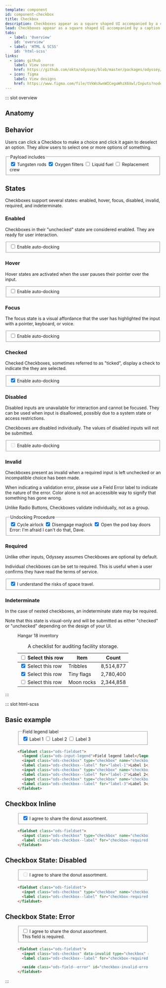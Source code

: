```yaml
---
template: component
id: component-checkbox
title: Checkbox
description: Checkboxes appear as a square shaped UI accompanied by a caption.
lead: Checkboxes appear as a square shaped UI accompanied by a caption. Checkboxes can be found in tables, forms, or in and around text inputs.
tabs:
  - label: 'Overview'
    id: 'overview'
  - label: 'HTML & SCSS'
    id: 'html-scss'
links:
  - icon: github
    label: View source
    href: https://github.com/okta/odyssey/blob/master/packages/odyssey/src/scss/components/_checkbox.scss
  - icon: figma
    label: View designs
    href: https://www.figma.com/file/tVkWsXwnWICeguWhzX6Vwl/Inputs?node-id=476%3A3490
---
```


::: slot overview

## Anatomy

<Anatomy
  img="/images/anatomy-checkbox.svg"
/>

## Behavior

<Description>

Users can click a Checkbox to make a choice and click it again to deselect an option. They allow users to select one or more options of something.

</Description>

<Visual>

  <fieldset class="ods-fieldset">
    <legend class="ods-input-legend">Payload includes</legend>
    <input class="ods-checkbox" type="checkbox" name="overview-behavior[]" id="overview-behavior-1" value="tungsten" checked>
    <label class="ods-checkbox--label" for="overview-behavior-1">Tungsten rods</label>
    <input class="ods-checkbox" type="checkbox" name="overview-behavior[]" id="overview-behavior-2" value="filters" checked>
    <label class="ods-checkbox--label" for="overview-behavior-2">Oxygen filters</label>
    <input class="ods-checkbox" type="checkbox" name="overview-behavior[]" id="overview-behavior-3" value="fuel">
    <label class="ods-checkbox--label" for="overview-behavior-3">Liquid fuel</label>
    <input class="ods-checkbox" type="checkbox" name="overview-behavior[]" id="overview-behavior-4" value="crew">
    <label class="ods-checkbox--label" for="overview-behavior-4">Replacement crew</label>
  </fieldset>

</Visual>

## States

<Description>

Checkboxes support several states: enabled, hover, focus, disabled, invalid, required, and indeterminate.

</Description>

### Enabled

<Description>

Checkboxes in their "unchecked" state are considered enabled. They are ready for user interaction.

</Description>

<Visual>
  <fieldset class="ods-fieldset">
    <input class="ods-checkbox" type="checkbox" name="overview-enabled" id="overview-enabled" value="overview-enabled">
    <label class="ods-checkbox--label" for="overview-enabled">Enable auto-docking</label>
  </fieldset>
</Visual>

### Hover

<Description>

Hover states are activated when the user pauses their pointer over the input.

</Description>

<Visual>
  <fieldset class="ods-fieldset">
    <input class="ods-checkbox" type="checkbox" name="overview-hover" id="overview-hover" value="overview-hover">
    <label class="ods-checkbox--label is-ods-checkbox-hover" for="overview-hover">Enable auto-docking</label>
  </fieldset>
</Visual>

### Focus

<Description>

The focus state is a visual affordance that the user has highlighted the input with a pointer, keyboard, or voice.

</Description>

<Visual>
  <fieldset class="ods-fieldset">
    <input class="ods-checkbox is-ods-checkbox-focus" type="checkbox" name="overview-focus" id="overview-focus" value="overview-focus">
    <label class="ods-checkbox--label is-ods-checkbox-focus" for="overview-focus">Enable auto-docking</label>
  </fieldset>
</Visual>

### Checked

<Description>

Checked Checkboxes, sometimes referred to as "ticked", display a check to indicate the they are selected.

</Description>

<Visual>
  <fieldset class="ods-fieldset">
    <input checked class="ods-checkbox" type="checkbox" name="overview-checked" id="overview-checked" value="overview-checked">
    <label class="ods-checkbox--label" for="overview-checked">Enable auto-docking</label>
  </fieldset>
</Visual>

### Disabled

<Description>

Disabled inputs are unavailable for interaction and cannot be focused. They can be used when input is disallowed, possibly due to a system state or access restrictions.

Checkboxes are disabled individually. The values of disabled inputs will not be submitted.

</Description>

<Visual>
  <fieldset class="ods-fieldset">
    <input class="ods-checkbox" type="checkbox" name="checkbox" id="overview-disabled" value="overview-disabled" disabled>
    <label class="ods-checkbox--label" for="overview-disabled">Enable auto-docking</label>
  </fieldset>
</Visual>

### Invalid

<Description>

Checkboxes present as invalid when a required input is left unchecked or an incompatible choice has been made.

When indicating a validation error, please use a Field Error label to indicate the nature of the error. Color alone is not an accessible way to signify that something has gone wrong.

Unlike Radio Buttons, Checkboxes validate individually, not as a group.

</Description>

<Visual>
  <fieldset class="ods-fieldset">
    <legend class="ods-input-legend">Undocking Procedure</legend>
    <input class="ods-checkbox" type="checkbox" name="overview-invalid[]" id="overview-invalid-1" value="overview-invalid-1" checked>
    <label class="ods-checkbox--label" for="overview-invalid-1">Cycle airlock</label>
    <input checked class="ods-checkbox" type="checkbox" name="overview-invalid[]" id="overview-invalid-2" value="overview-invalid-2">
    <label class="ods-checkbox--label" for="overview-invalid-2">Disengage maglock</label>
    <input class="ods-checkbox" type="checkbox" name="overview-invalid[]" id="overview-invalid-3" value="overview-invalid-3" aria-describedby="overview-invalid-3-error" data-invalid checked>
    <label class="ods-checkbox--label" for="overview-invalid-3">Open the pod bay doors</label>
    <aside class="ods-field--error" id="overview-invalid-3-error">
      <span class="u-visually-hidden">Error:</span> I'm afraid I can't do that, Dave.
    </aside>
  </fieldset>
</Visual>

### Required

<Description>

Unlike other inputs, Odyssey assumes Checkboxes are optional by default.

Individual checkboxes can be set to required. This is useful when a user confirms they have read the terms of service.

</Description>

<Visual>
  <fieldset class="ods-fieldset">
    <input class="ods-checkbox" type="checkbox" name="overview-required" id="overview-required" value="terms-accepted" checked required>
    <label class="ods-checkbox--label" for="overview-required">I understand the risks of space travel.</label>
  </fieldset>
</Visual>

### Indeterminate

<Description>

In the case of nested checkboxes, an indeterminate state may be required.

Note that this state is visual-only and will be submitted as either "checked" or "unchecked" depending on the design of your UI.

</Description>

<Visual>
  <figure class="ods-table--figure">
    <figcaption class="ods-table--figcaption">
      Hangar 18 inventory
    </figcaption>
    <table class="ods-table">
      <caption>A checklist for auditing facility storage.</caption>
      <thead>
        <tr>
          <th scope="column" class="is-ods-table-checkbox">
            <input class="ods-checkbox" type="checkbox" name="row[all]" data-example-indeterminate value="check-all">
            <label class="ods-checkbox--label" for="checkbox-all">
              <span class="u-visually-hidden">Select this row</span>
            </label>
          </th>
          <th scope="column">Item</th>
          <th scope="column" class="is-ods-table-num">Count</th>
        </tr>
      </thead>
      <tbody>
        <tr>
          <td class="is-ods-table-checkbox">
            <input class="ods-checkbox" type="checkbox" name="row[0]" id="checkbox-0" value="check-0" checked>
            <label class="ods-checkbox--label" for="checkbox-0">
              <span class="u-visually-hidden">Select this row</span>
            </label>
          </td>
          <td>Tribbles</td>
          <td class="is-ods-table-num">8,514,877</td>
        </tr>
        <tr>
          <td class="is-ods-table-checkbox">
            <input class="ods-checkbox" type="checkbox" name="row[1]" id="checkbox-1" value="check-1" checked>
            <label class="ods-checkbox--label" for="checkbox-1">
              <span class="u-visually-hidden">Select this row</span>
            </label>
          </td>
          <td>Tiny flags</td>
          <td class="is-ods-table-num">2,780,400</td>
        </tr>
        <tr>
          <td class="is-ods-table-checkbox">
            <input class="ods-checkbox" type="checkbox" name="row[2]" id="checkbox-2" value="check-2">
            <label class="ods-checkbox--label" for="checkbox-2">
              <span class="u-visually-hidden">Select this row</span>
            </label>
          </td>
          <td>Moon rocks</td>
          <td class="is-ods-table-num">2,344,858</td>
        </tr>
      </tbody>
    </table>
  </figure>
</Visual>

<script>
export default {
  mounted () {
    let checkbox = this.$el.querySelectorAll("[data-example-indeterminate]");

    checkbox.forEach((input) => {
      input.indeterminate = true;
    })
  }
}
</script>

:::

::: slot html-scss

## Basic example

<figure class="docs-example">
  <div class="docs-example--rendered">
    <fieldset class="ods-fieldset">
      <legend class="ods-input-legend">Field legend label</legend>
      <input class="ods-checkbox" type="checkbox" name="checkbox" id="label-1" value="value-1" checked>
      <label class="ods-checkbox--label" for="label-1">Label 1</label>
      <input class="ods-checkbox" type="checkbox" name="checkbox" id="label-2" value="value-2">
      <label class="ods-checkbox--label" for="label-2">Label 2</label>
      <input class="ods-checkbox" type="checkbox" name="checkbox" id="label-3" value="value-3">
      <label class="ods-checkbox--label" for="label-3">Label 3</label>
    </fieldset>
  </div>

  ```html
  <fieldset class="ods-fieldset">
    <legend class="ods-input-legend">Field legend label</legend>
    <input class="ods-checkbox" type="checkbox" name="checkbox" id="label-1" value="value-1" checked>
    <label class="ods-checkbox--label" for="label-1">Label 1</label>
    <input class="ods-checkbox" type="checkbox" name="checkbox" id="label-2" value="value-2">
    <label class="ods-checkbox--label" for="label-2">Label 2</label>
    <input class="ods-checkbox" type="checkbox" name="checkbox" id="label-3" value="value-3">
    <label class="ods-checkbox--label" for="label-3">Label 3</label>
  </fieldset>
  ```

</figure>

## <span class="u-visually-hidden">Checkbox</span> Inline

<figure class="docs-example">
  <div class="docs-example--rendered">
    <fieldset class="ods-fieldset">
      <input class="ods-checkbox" type="checkbox" name="checkbox-required" id="checkbox-required" value="terms-accepted" checked required>
      <label class="ods-checkbox--label" for="checkbox-required">I agree to share the donut assortment.</label>
    </fieldset>
  </div>

  ```html
  <fieldset class="ods-fieldset">
    <input class="ods-checkbox" type="checkbox" name="checkbox-required" id="checkbox-required" value="terms-accepted" checked required>
    <label class="ods-checkbox--label" for="checkbox-required">I agree to share the donut assortment.</label>
  </fieldset>
  ```
</figure>

## <span class="u-visually-hidden">Checkbox</span> State: Disabled

<figure class="docs-example">
  <div class="docs-example--rendered">
    <fieldset class="ods-fieldset">
      <input class="ods-checkbox" type="checkbox" name="checkbox-required" id="checkbox-required" value="terms-accepted" disabled>
      <label class="ods-checkbox--label" for="checkbox-required">I agree to share the donut assortment.</label>
    </fieldset>
  </div>

  ```html
  <fieldset class="ods-fieldset">
    <input class="ods-checkbox" type="checkbox" name="checkbox-required" id="checkbox-required" value="terms-accepted" disabled>
    <label class="ods-checkbox--label" for="checkbox-required">I agree to share the donut assortment.</label>
  </fieldset>
  ```
</figure>

## <span class="u-visually-hidden">Checkbox</span> State: Error

<figure class="docs-example">
  <div class="docs-example--rendered">
    <fieldset class="ods-fieldset">
    <input class="ods-checkbox" data-invalid type="checkbox" name="checkbox-required" id="checkbox-required" value="terms-accepted" required>
      <label class="ods-checkbox--label" for="checkbox-required">I agree to share the donut assortment.</label>
      <aside class="ods-field--error" id="checkbox-invalid-error">This field is required.</aside>
    </fieldset>
  </div>

  ```html
  <fieldset class="ods-fieldset">
    <input class="ods-checkbox" data-invalid type="checkbox" name="checkbox-required" id="checkbox-required" value="terms-accepted" required>
    <label class="ods-checkbox--label" for="checkbox-required">I agree to share the donut assortment.</label>

    <aside class="ods-field--error" id="checkbox-invalid-error">This field is required.</aside>
  </fieldset>
  ```
</figure>

:::
